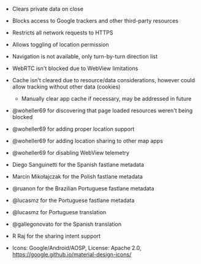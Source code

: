 - Clears private data on close
- Blocks access to Google trackers and other third-party resources
- Restricts all network requests to HTTPS
- Allows toggling of location permission
- Navigation is not available, only turn-by-turn direction list
- WebRTC isn't blocked due to WebView limitations
- Cache isn't cleared due to resource/data considerations, however could allow tracking without other data (cookies)
  - Manually clear app cache if necessary, may be addressed in future

- @woheller69 for discovering that page loaded resources weren't being blocked
- @woheller69 for adding proper location support
- @woheller69 for adding location sharing to other map apps
- @woheller69 for disabling WebView telemetry
- Diego Sanguinetti for the Spanish fastlane metadata
- Marcin Mikołajczak for the Polish fastlane metadata
- @ruanon for the Brazilian Portuguese fastlane metadata
- @lucasmz for the Portuguese fastlane metadata
- @lucasmz for Portuguese translation
- @gallegonovato for the Spanish translation
- R Raj for the sharing intent support
- Icons: Google/Android/AOSP, License: Apache 2.0, https://google.github.io/material-design-icons/
